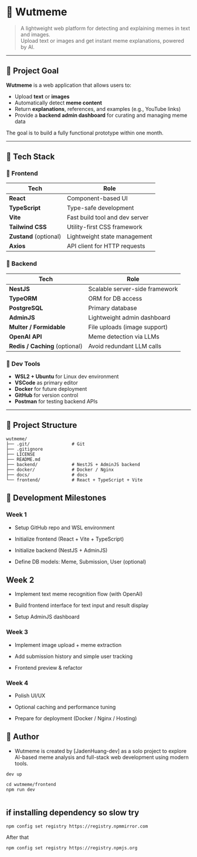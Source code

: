 # 🧠 Wutmeme

> A lightweight web platform for detecting and explaining memes in text and images.  
> Upload text or images and get instant meme explanations, powered by AI.

---

## 📌 Project Goal

**Wutmeme** is a web application that allows users to:
- Upload **text** or **images**
- Automatically detect **meme content**
- Return **explanations**, references, and examples (e.g., YouTube links)
- Provide a **backend admin dashboard** for curating and managing meme data

The goal is to build a fully functional prototype within one month.

---

## 🧱 Tech Stack

### 🎨 Frontend
| Tech | Role |
|------|------|
| **React** | Component-based UI |
| **TypeScript** | Type-safe development |
| **Vite** | Fast build tool and dev server |
| **Tailwind CSS** | Utility-first CSS framework |
| **Zustand** (optional) | Lightweight state management |
| **Axios** | API client for HTTP requests |

### 🧰 Backend
| Tech | Role |
|------|------|
| **NestJS** | Scalable server-side framework |
| **TypeORM** | ORM for DB access |
| **PostgreSQL** | Primary database |
| **AdminJS** | Lightweight admin dashboard | (removed maybe replaced by django or other framework in the future)
| **Multer / Formidable** | File uploads (image support) |
| **OpenAI API** | Meme detection via LLMs |
| **Redis / Caching** (optional) | Avoid redundant LLM calls |

### 🧪 Dev Tools
- **WSL2 + Ubuntu** for Linux dev environment
- **VSCode** as primary editor
- **Docker** for future deployment
- **GitHub** for version control
- **Postman** for testing backend APIs
---

## 📁 Project Structure

```
wutmeme/
├── .git/                # Git 
├── .gitignore
├── LICENSE
├── README.md
├── backend/             # NestJS + AdminJS backend
├── docker/              # Docker / Nginx 
├── docs/                # docs
└── frontend/            # React + TypeScript + Vite 
```

## 🚧 Development Milestones

### Week 1
 - Setup GitHub repo and WSL environment

 - Initialize frontend (React + Vite + TypeScript)

 - Initialize backend (NestJS + AdminJS)

 - Define DB models: Meme, Submission, User (optional)

## Week 2
- Implement text meme recognition flow (with OpenAI)

- Build frontend interface for text input and result display

- Setup AdminJS dashboard

### Week 3
- Implement image upload + meme extraction

- Add submission history and simple user tracking

- Frontend preview & refactor

### Week 4
- Polish UI/UX

- Optional caching and performance tuning

- Prepare for deployment (Docker / Nginx / Hosting)


## 🙋 Author
- Wutmeme is created by [JadenHuang-dev] as a solo project to explore AI-based meme analysis and full-stack web development using modern tools.

```
dev up

cd wutmeme/frontend
npm run dev


```

## if installing dependency so slow try
```
npm config set registry https://registry.npmmirror.com

```
After that
```
npm config set registry https://registry.npmjs.org

```
